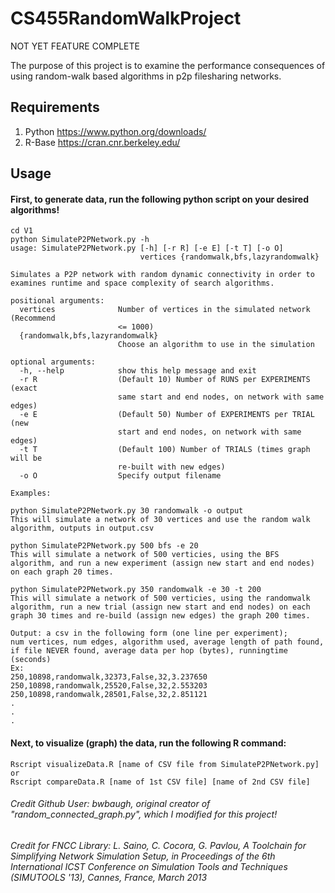 # CS455RandomWalkProject
NOT YET FEATURE COMPLETE

The purpose of this project is to examine the performance consequences of using random-walk based algorithms in p2p filesharing networks.

## Requirements
1. Python https://www.python.org/downloads/
2. R-Base https://cran.cnr.berkeley.edu/

## Usage
#### First, to generate data, run the following python script on your desired algorithms!
```
cd V1
python SimulateP2PNetwork.py -h
usage: SimulateP2PNetwork.py [-h] [-r R] [-e E] [-t T] [-o O]
                             vertices {randomwalk,bfs,lazyrandomwalk}

Simulates a P2P network with random dynamic connectivity in order to examines runtime and space complexity of search algorithms.

positional arguments:
  vertices              Number of vertices in the simulated network (Recommend
                        <= 1000)
  {randomwalk,bfs,lazyrandomwalk}
                        Choose an algorithm to use in the simulation

optional arguments:
  -h, --help            show this help message and exit
  -r R                  (Default 10) Number of RUNS per EXPERIMENTS (exact
                        same start and end nodes, on network with same edges)
  -e E                  (Default 50) Number of EXPERIMENTS per TRIAL (new
                        start and end nodes, on network with same edges)
  -t T                  (Default 100) Number of TRIALS (times graph will be
                        re-built with new edges)
  -o O                  Specify output filename

Examples:

python SimulateP2PNetwork.py 30 randomwalk -o output
This will simulate a network of 30 vertices and use the random walk algorithm, outputs in output.csv

python SimulateP2PNetwork.py 500 bfs -e 20
This will simulate a network of 500 verticies, using the BFS algorithm, and run a new experiment (assign new start and end nodes) on each graph 20 times.

python SimulateP2PNetwork.py 350 randomwalk -e 30 -t 200
This will simulate a network of 500 verticies, using the randomwalk algorithm, run a new trial (assign new start and end nodes) on each graph 30 times and re-build (assign new edges) the graph 200 times.

Output: a csv in the following form (one line per experiment);
num vertices, num edges, algorithm used, average length of path found, if file NEVER found, average data per hop (bytes), runningtime (seconds)
Ex:
250,10898,randomwalk,32373,False,32,3.237650
250,10898,randomwalk,25520,False,32,2.553203
250,10898,randomwalk,28501,False,32,2.851121
.
.
.
```
#### Next, to visualize (graph) the data, run the following R command:
```
Rscript visualizeData.R [name of CSV file from SimulateP2PNetwork.py]
or
Rscript compareData.R [name of 1st CSV file] [name of 2nd CSV file]
```
###### Credit Github User: bwbaugh, original creator of "random_connected_graph.py", which I modified for this project!
###### Credit for FNCC Library: L. Saino, C. Cocora, G. Pavlou, A Toolchain for Simplifying Network Simulation Setup, in Proceedings of the 6th International ICST Conference on Simulation Tools and Techniques (SIMUTOOLS '13), Cannes, France, March 2013
